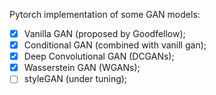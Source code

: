 Pytorch implementation of some GAN models: 

- [x] Vanilla GAN (proposed by Goodfellow);
- [x] Conditional GAN (combined with vanill gan);
- [x] Deep Convolutional GAN (DCGANs);
- [x] Wasserstein GAN (WGANs);
- [ ] styleGAN (under tuning);
